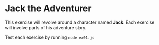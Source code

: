 # Jack the Adventurer

This exercise will revolve around a character named **Jack**. Each exercise will involve parts of his adventure story.

Test each exercise by running `node ex01.js`
